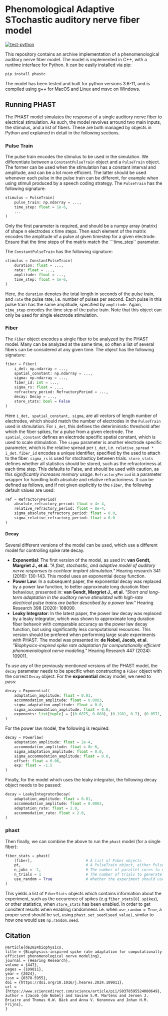 # Phenomological Adaptive STochastic auditory nerve fiber model

[![test-python](https://github.com/jacobdenobel/PHAST/actions/workflows/test.yml/badge.svg)](https://github.com/jacobdenobel/PHAST/actions/workflows/test.yml)

This repository contains an archive implementation of a phenomenological auditory nerve fiber model. The model is implemented in C++, with a runtime interface for Python. It can be easily installed via pip:
```bash
pip install phastc
```

The model has been tested and built for python versions 3.6-11, and is compiled using g++ for MacOS and Linux and msvc on Windows. 


## Running PHAST
The PHAST model simulates the response of a single auditory nerve fiber to electrical stimulation. As such, the model revolves arround two main inputs, the stimulus, and a list of fibers. These are both managed by objects in Python and explained in detail in the following sections.

### Pulse Train
The pulse train encodes the stimulus to be used in the simulation. We differentiate between a ```ConstantPulseTrain``` object and a ```PulseTrain``` object. The former can be used when the stimulation has a constant interval and amplitude, and can be a lot more efficient. The latter should be used whenever each pulse in the pulse train can be different, for example when using stimuli produced by a speech coding strategy. The ```PulseTrain``` has the following signature:

```python
stimulus = PulseTrain(
    pulse_train: np.ndarray = ...,
    time_step: float = 1e-6,
    ...
)
```
Only the first parameter is required, and should be a numpy array (matrix) of shape n electrodes x time steps. Then each element of the matrix encodes the amplitude of a pulse at given timestep for a given electrode. Ensure that the time steps of the matrix match the ```time_step`` parameter. 

The ```ConstantPulseTrain``` has the following signature:

```python
stimulus = ConstantPulseTrain(
    duration: float = ...,
    rate: float = ...,
    amplitude: float = ...,
    time_step: float = 1e-6,
)
```
Here, the ```duration``` denotes the total length in seconds of the pulse train, and ```rate``` the pulse rate, i.e. number of pulses per second. Each pulse in this pulse train has the same amplitude, specified by ```amplitude```. Again, ```time_step``` encodes the time step of the pulse train. Note that this object can only be used for single electrode stimulation. 


### Fiber
The ```Fiber``` object encodes a single fiber to be analyzed by the PHAST model. Many can be analyzed at the same time, so often a list of several fibers can be considered at any given time. The object has the following signature:

```python
fiber = Fiber(
    i_det: np.ndarray = ...,
    spatial_constant: np.ndarray = ...,
    sigma: np.ndarray = ...,
    fiber_id: int = ...,
    sigma_rs: float = ...,
    refractory_period: RefractoryPeriod = ...,
    decay: Decay = ...,
    store_stats: bool = False
)
```
Here ```i_det, spatial_constant, sigma```, are all vectors of length number of electrodes, which should match the number of electrodes in the ```PulseTrain``` used in stimulation. For ```i_det```, this defines the deteriministic threshold after which the fiber spikes, for a pulse from a given electrode. The ```spatial_constant``` defines an electrode specific spatial constant, which is used to scale stimulation. The ```sigma``` parameter is another electrode specific parameter, which is the relative spread per ```i_det```, i.e. ```relative_spread * i_det```. ```fiber_id``` encodes a unique identifier, specified by the used to attach to the fiber. ```sigma_rs``` is used for stochasticy between trials. ```store_stats``` defines whether all statistics should be stored, such as the refractoriness at each time step. This defaults to False, and should be used with caution, as this *significantly increases memory usage*.
```RefractoryPeriod``` is a parameter wrapper for handling both absolute and relative refractoriness. It can be defined as follows, and if not given explicitly to the ```Fiber```, the following default values are used:

```python
ref = RefractoryPeriod(
    absolute_refractory_period: float = 4e-4,
    relative_refractory_period: float = 8e-4,
    sigma_absolute_refractory_period: float = 0.0,
    sigma_relative_refractory_period: float = 0.0
)
```

#### Decay
Several different versions of the model can be used, which use a different model for controlling spike rate decay.
- __Exponential__: The first version of the model, as used in: __van Gendt, Margriet J., et al.__ *"A fast, stochastic, and adaptive model of auditory nerve responses to cochlear implant stimulation."* Hearing research 341 (2016): 130-143. This model uses an exponential decay function. 
- __Power Law__: In a subsequent paper, the exponential decay was replaced by a power law function, to better approximate long duratioin fiber behaviour, presented in: __van Gendt, Margriet J., et al.__ _"Short and long-term adaptation in the auditory nerve stimulated with high-rate electrical pulse trains are better described by a power law."_ Hearing Research 398 (2020): 108090.
- __Leaky Integrator__: In the latest paper, the power law decay was replaced by a leaky integrator, which was shown to approximate long duration fiber behavoir with comparable accuracy as the power law decay function, but using significantly less computational resources. This version should be prefered when performing large scale experiments with PHAST. The model was presented in: __de Nobel, Jacob, et al.__ _"Biophysics-inspired spike rate adaptation for computationally efficient phenomenological nerve modeling."_ Hearing Research 447 (2024): 109011.

To use any of the previously mentioned versions of the PHAST model, the ```decay``` parameter needs to be specific when constructing a ```Fiber``` object with the correct ```Decay``` object. For the __exponential__ decay model, we need to pass:
```python
decay = Exponential(
    adaptation_amplitude: float = 0.01,
    accommodation_amplitude: float = 0.0003,
    sigma_adaptation_amplitude: float = 0.0,
    sigma_accommodation_amplitude: float = 0.0,
    exponents: list[tuple] = [(0.6875, 0.088), (0.1981, 0.7), (0.0571, 5.564)],
)
```
For the power law model, the following is required:
```python
decay = Powerlaw(
    adaptation_amplitude: float = 2e-4,
    accommodation_amplitude: float = 8e-6,
    sigma_adaptation_amplitude: float = 0.0,
    sigma_accommodation_amplitude: float = 0.0,
    offset: float = 0.06,
    exp: float = -1.5
)
```
Finally, for the model which uses the leaky integrator, the following decay object needs to be passed:
```python
decay = LeakyIntegratorDecay(
    adaptation_amplitude: float = 0.01,
    accommodation_amplitude: float = 0.0003,
    adaptation_rate: float = 2.0,
    accommodation_rate: float = 2.0,
)
```

### phast
Then finally, we can combine the above to run the ```phast``` model (for a single fiber):
```python
fiber_stats = phast(
    [fiber],                        # A list of Fiber objects
    pt,                             # A PulseTrain object, either PulseTrain or ConstantPulseTrain
    n_jobs = -1,                    # The number of parallel cores to use (-1 is all available)
    n_trials = 1                    # The number of trials to generate for each fiber
    use_random = True               # Whether the experiment should use randomness
)
```
This yields a list of ```FiberStats``` objects which contains information about the experiment, such as the occurence of spikes (e.g.```fiber_stats[0].spikes```), or other statistics, when ```store_stats``` has been enabled. In order to get consitent results when enabling randomness i.e. when ```use_random = True```, a proper seed should be set, using ```phast.set_seed(seed_value)```, similar to how one would use ```np.random.seed```.



## Citation

```
@article{de2024biophysics,
title = {Biophysics-inspired spike rate adaptation for computationally efficient phenomenological nerve modeling},
journal = {Hearing Research},
volume = {447},
pages = {109011},
year = {2024},
issn = {0378-5955},
doi = {https://doi.org/10.1016/j.heares.2024.109011},
url = {https://www.sciencedirect.com/science/article/pii/S0378595524000649},
author = {Jacob {de Nobel} and Savine S.M. Martens and Jeroen J. Briaire and Thomas H.W. Bäck and Anna V. Kononova and Johan H.M. Frijns},
}
```
